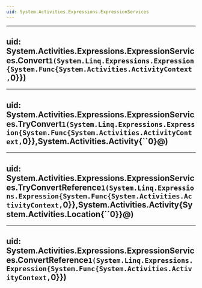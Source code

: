 ```yaml
---
uid: System.Activities.Expressions.ExpressionServices
---
```


---
uid: System.Activities.Expressions.ExpressionServices.Convert``1(System.Linq.Expressions.Expression{System.Func{System.Activities.ActivityContext,``0}})
---

---
uid: System.Activities.Expressions.ExpressionServices.TryConvert``1(System.Linq.Expressions.Expression{System.Func{System.Activities.ActivityContext,``0}},System.Activities.Activity{``0}@)
---

---
uid: System.Activities.Expressions.ExpressionServices.TryConvertReference``1(System.Linq.Expressions.Expression{System.Func{System.Activities.ActivityContext,``0}},System.Activities.Activity{System.Activities.Location{``0}}@)
---

---
uid: System.Activities.Expressions.ExpressionServices.ConvertReference``1(System.Linq.Expressions.Expression{System.Func{System.Activities.ActivityContext,``0}})
---
